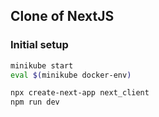 ## Clone of NextJS

### Initial setup

```sh
minikube start
eval $(minikube docker-env)

npx create-next-app next_client
npm run dev
```
